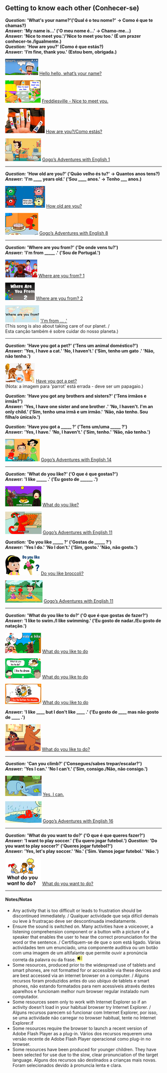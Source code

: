 ## Getting to know each other (Conhecer-se) 

***Question:*** **'What's your name?'('Qual é o teu nome?' -> Como é que te chamas?)**  
***Answer:*** **'My name is…' ('O meu nome é...' -> Chamo-me...)**  
***Answer:*** **'Nice to meet you.'/'Nice to meet you too.' (É um prazer conhecer-te./Igualmente.)**  
***Question:*** **'How are you?' (Como é que estás?)**  
***Answer:*** **'I’m fine, thank you.' (Estou bem, obrigada.)**

[![wyn](/images/wyn1.png)](https://www.youtube.com/watch?v=Uv1JkBL5728) [Hello hello, what’s your name?](https://www.youtube.com/watch?v=Uv1JkBL5728)

[![ntmy](/images/ntmy.PNG)](https://www.youtube.com/watch?v=rSwypHirUkM) [Freddiesville - Nice to meet you.](https://www.youtube.com/watch?v=rSwypHirUkM)

[![hays](/images/hays.PNG)](https://www.youtube.com/watch?v=LxhOv3KnfA8) [How are you?/Como estás?](https://www.youtube.com/watch?v=LxhOv3KnfA8) 

[![gae1](/images/gae1.PNG)](https://www.youtube.com/watch?v=9R5-W3bMX4E) [Gogo’s Adventures with English 1](https://www.youtube.com/watch?v=9R5-W3bMX4E)   

***

***Question:*** **'How old are you?' ('Quão velho és tu?' -> Quantos anos tens?)**  
***Answer:*** **'I'm ____ years old.' ('Sou ____ anos.' -> Tenho ___ anos.)**

[![hoay](/images/hoay.PNG)](https://www.youtube.com/watch?v=x2cI4ZgsYU4) [How old are you?](https://www.youtube.com/watch?v=x2cI4ZgsYU4) 

[![gae8](/images/gae8.PNG)](https://www.youtube.com/watch?v=sn4sp4YGz0E) [Gogo’s Adventures with English 8](https://www.youtube.com/watch?v=sn4sp4YGz0E) 

*** 

***Question:*** **'Where are you from?' ('De onde vens tu?')**  
***Answer:*** **'I'm from _____ .' ('Sou de Portugal.')**

[![wyf1](/images/wyf1.PNG)](https://www.youtube.com/watch?v=l6A2EFkjXq4) [Where are you from? 1](https://www.youtube.com/watch?v=l6A2EFkjXq4) 

[![wyf2](/images/wyf2.PNG)](https://www.youtube.com/watch?v=XfFCaTgsW-I) [Where are you from? 2](https://www.youtube.com/watch?v=XfFCaTgsW-I)

[![wyf3](/images/wyf3.PNG)](https://www.youtube.com/watch?v=Pf6jDODpZmU) ['I'm from ... .'](https://www.youtube.com/watch?v=Pf6jDODpZmU)   
(This song is also about taking care of our planet. /  
Esta canção também é sobre cuidar do nosso planeta.)

*** 

***Question:*** **'Have you got a pet?' ('Tens um animal doméstico?')**  
***Answer:*** **'Yes, I have a cat.' 'No, I haven't.' ('Sim, tenho um gato .' 'Não, não tenho.')**

<!--[![pet1](/images/pet1.PNG)](https://elt.oup.com/student/surprise/level2/songs/song5_1?cc=global&selLanguage=en)  ['Have you got a pet?'](https://elt.oup.com/student/surprise/level2/songs/song5_1?cc=global&selLanguage=en)

Point to the animals as you sing. / Aponta para os animais enquanto cantas.-->  

[![pet2](/images/pet2.PNG)](https://www.youtube.com/watch?v=6qh_qTOgkhY) [Have you got a pet?](https://www.youtube.com/watch?v=6qh_qTOgkhY)  
(Nota: a imagem para 'parrot' está errada - deve ser um papagaio.)  

***Question:*** **'Have you got any brothers and sisters?' ('Tens irmãos e irmãs?')**  
***Answer:*** **'Yes, I have one sister and one brother .' 'No, I haven't. I'm an only child.' ('Sim, tenho uma irmã e um irmão.' 'Não, não tenho. Sou filha/o única/o.')**

***Question:*** **'Have you got a _____ ?' ('Tens um/uma _____ ?')**  
***Answer:*** **'Yes, I have.' 'No, I haven't.' ('Sim, tenho.' 'Não, não tenho.')**  

[![gae14](/images/gae14.png)](https://www.youtube.com/watch?v=rv2MD18avok) [Gogo’s Adventures with English 14](https://www.youtube.com/watch?v=rv2MD18avok)

***

***Question:*** **'What do you like?' ('O que é que gostas?')**  
***Answer:*** **'I like _____ .' ('Eu gosto de ______ .')**

[![wdyl](/images/wdyl.png)](https://www.youtube.com/watch?v=aT9tORbbvsI) [What do you like?](https://www.youtube.com/watch?v=aT9tORbbvsI)

[![gae11](/images/gae11.png)](https://www.youtube.com/watch?v=03hrZ7W8PZI) [Gogo’s Adventures with English 11](https://www.youtube.com/watch?v=03hrZ7W8PZI)

***Question:*** **'Do you like _____ ?' ('Gostas de _____ ?')**  
***Answer:*** **'Yes I do.' 'No I don't.' ('Sim, gosto.' 'Não, não gosto.')**

[![dylike](/images/dylike.png)](https://www.youtube.com/watch?v=frN3nvhIHUk) [Do you like broccoli?](https://www.youtube.com/watch?v=frN3nvhIHUk)

[![gae12](/images/gae12.png)](https://www.youtube.com/watch?v=f-769il9yYQ) [Gogo’s Adventures with English 11](https://www.youtube.com/watch?v=f-769il9yYQ)

***

***Question:*** **'What do you like to do?' ('O que é que gostas de fazer?')**  
***Answer:*** **'I like to swim./I like swimming.' ('Eu gosto de nadar./Eu gosto de natação.')**

[![wdld1](/images/wdld1.png)](https://www.youtube.com/watch?v=tYNap8gVNK4) [What do you like to do](https://www.youtube.com/watch?v=tYNap8gVNK4)

[![wdld3](/images/wdld3.png)](https://www.youtube.com/watch?v=gH89yUhIAV0) [What do you like to do](https://www.youtube.com/watch?v=gH89yUhIAV0)

[![wdld4](/images/wdld4.png)](https://www.youtube.com/watch?v=OzrjgUrHuGc) [What do you like to do](https://www.youtube.com/watch?v=OzrjgUrHuGc)

***Answer:*** **'I like ____ but I don't like ____ .' ('Eu gosto de ____ mas não gosto de ____ .')**

[![wdld2](/images/wdld2.png)](https://www.youtube.com/watch?v=nddRGDEKxA0) [What do you like to do?](https://www.youtube.com/watch?v=nddRGDEKxA0)

***

***Question:*** **'Can you climb?' ('Consegues/sabes trepar/escalar?')**  
***Answer:*** **'Yes I can.' 'No I can't.' ('Sim, consigo./Não, não consigo.')**

[![ican](/images/ican.png)](https://www.youtube.com/watch?v=_Ir0Mc6Qilo) [Yes, I can.](https://www.youtube.com/watch?v=_Ir0Mc6Qilo)

[![gae16](/images/gae16.png)](https://www.youtube.com/watch?v=IjbKkssHkJw) [Gogo’s Adventures with English 16](https://www.youtube.com/watch?v=IjbKkssHkJw)

***

***Question:*** **'What do you want to do?' ('O que é que queres fazer?')**  
***Answer:*** **'I want to play soccer.' ('Eu quero jogar futebol.')**
***Question:*** **'Do you want to play soccer?' ('Queres jogar futebol?')**  
***Answer:*** **'Yes, let's play soccer.' 'No.' ('Sim. Vamos jogar futebol.' 'Não.')**

[![wdwd1](/images/wdwd1.png)](https://www.youtube.com/watch?v=GSph7bc8k-4) [What do you want to do?](https://www.youtube.com/watch?v=GSph7bc8k-4)

***

#### Notes/Notas
* Any activity that is too difficult or leads to frustration should be discontinued immediately. / Qualquer actividade que seja difícil demais ou leve à frustraçao deve ser descontinuada imediatamente.
* Ensure the sound is switched on. Many activities have a voiceover, a listening comprehension component or a button with a picture of a speaker that enables the user to hear the correct pronunciation for the word or the sentence. / Certifiquem-se de que o som está ligado. Várias actividades tem um enunciado, uma componente auditiva ou um botão com uma imagem de um altifalante que permite ouvir a pronúncia correta da palavra ou da frase. ![spkr2](/images/spkr2.PNG)
* Some resources, produced prior to the widespread use of tablets and smart phones, are not formatted for or accessible via these devices and are best accessed via an internet browser on a computer. / Alguns recursos foram produzidos antes do uso ubíquo de tablets e smart phones, não estando formatados para nem acessíveis através destes aparelhos e funcionam melhor num browser regular instalado num computador.
* Some resources seem only to work with Internet Explorer so if an activity doesn't load in your habitual browser try Internet Explorer. / Alguns recursos parecem só funcionar com Internet Explorer, por isso, se uma actividade não carregar no browser habitual, tente no Internet Explorer.if
* Some resources require the browser to launch a recent version of Adobe Flash Player as a plug-in. Vários dos recursos requerem uma versão recente de Adobe Flash Player operacional como plug-in no browser.
* Some resources have been produced for younger children. They have been selected for use due to the slow, clear pronunciation of the target language. Alguns dos recursos são destinados a crianças mais novas. Foram selecionados devido à pronuncia lenta e clara.
